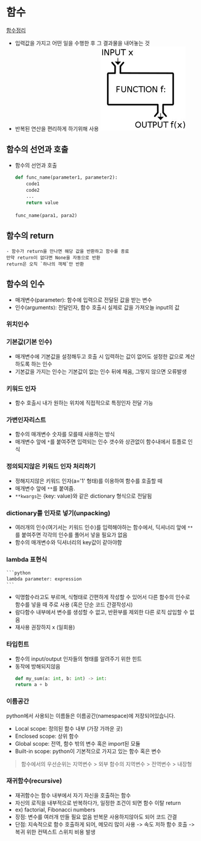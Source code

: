 # 함수
[함수정리](../Python/04_function.md)
- 입력값을 가지고 어떤 일을 수행한 후 그 결과물을 내어놓는 것
- 반복된 연산을 편리하게 하기위해 사용
![함수](/Review/assets/function.png)

## 함수의 선언과 호출
- 함수의 선언과 호출
    ```python
    def func_name(parameter1, parameter2):
        code1
        code2
        ...
        return value

    func_name(para1, para2)
    ```
## 함수의 return
    - 함수가 return을 만나면 해당 값을 반환하고 함수를 종료
    만약 return이 없다면 None을 자동으로 반환
    return은 오직 `하나의 객체`만 반환
  
## 함수의 인수
- 매개변수(parameter): 함수에 입력으로 전달된 값을 받는 변수
- 인수(arguments): 전달인자, 함수 호출시 실제로 값을 가져오늘 input의 값
### 위치인수
### 기본값(기본 인수)
- 매개변수에 기본값을 설정해두고 호출 시 입력하는 값이 없어도 설정한 값으로 계산하도록 하는 인수
- 기본값을 가지는 인수는 기본값이 없는 인수 뒤에 채움, 그렇지 않으면 오류발생
### 키워드 인자
- 함수 호출시 내가 원하는 위치에 직접적으로 특정인자 전달 가능
   
### 가변인자리스트
- 함수의 매개변수 숫자를 모를때 사용하는 방식
- 매개변수 앞에 `*`를 붙여주면 입력되는 인수 갯수와 상관없이 함수내에서 튜플로 인식

### 정의되지않은 키워드 인자 처리하기
   
- 정해지지않은 키워드 인자(a='1' 형태)를 이용하여 함수를 호출할 때
- 매개변수 앞에 `**`를 붙여줌.
- `**kwargs`는 {key: value}와 같은 dictionary 형식으로 전달됨
   
### dictionary를 인자로 넣기(unpacking)
- 여러개의 인수(여기서는 키워드 인수)를 입력해야하는 함수에서, 딕셔너리 앞에 `**`를 붙여주면 각각의 인수를 풀어서 넣을 필요가 없음
- 함수의 매개변수와 딕셔너리의 key값이 같아야함
   
### lambda 표현식
    ```python
    lambda parameter: expression
    ```
- 익명함수라고도 부르며, 식형태로 간편하게 작성할 수 있어서 다른 함수의 인수로 함수를 넣을 때 주로 사용 (혹은 단순 코드 간결작성시)
- 람다함수 내부에서 변수를 생성할 수 없고, 반환부를 제외한 다른 로직 삽입할 수 없음
- 재사용 권장하지 x (일회용)

### 타입힌트
- 함수의 input/output 인자들의 형태를 알려주기 위한 힌트
- 동작에 방해되지않음
    ```python
    def my_sum(a: int, b: int) -> int:
    return a + b
    ```
### 이름공간
python에서 사용되는 이름들은 이름공간(namespace)에 저장되어있습니다.
- Local scope: 정의된 함수 내부 (가장 가까운 곳)
- Enclosed scope: 상위 함수
- Global scope: 전역, 함수 밖의 변수 혹은 import된 모듈
- Built-in scope: python이 기본적으로 가지고 있는 함수 혹은 변수
> 함수에서의 우선순위는 지역변수 > 외부 함수의 지역변수 > 전역변수 > 내장형
### 재귀함수(recursive)
- 재귀함수는 함수 내부에서 자기 자신을 호출하는 함수
- 자신의 로직을 내부적으로 반복하다가, 일정한 조건이 되면 함수 이탈 return
- ex) factorial, Fibonacci numbers
- 장점: 변수를 여러개 만들 필요 없음
        반복문 사용하지않아도 되어 코드 간결
- 단점: 지속적으로 함수 호출하게 되어, 메모리 많이 사용 -> 속도 저하
        함수 호출 -> 복귀 위한 컨텍스트 스위치 비용 발생